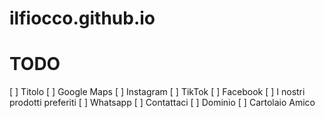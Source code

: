 # ilfiocco.github.io

TODO
====

[ ] Titolo
[ ] Google Maps
[ ] Instagram
[ ] TikTok
[ ] Facebook
[ ] I nostri prodotti preferiti
[ ] Whatsapp
[ ] Contattaci
[ ] Dominio
[ ] Cartolaio Amico
